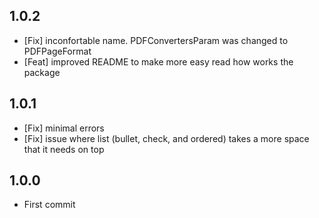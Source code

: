 ## 1.0.2

* [Fix] inconfortable name. PDFConvertersParam was changed to PDFPageFormat
* [Feat] improved README to make more easy read how works the package

## 1.0.1

* [Fix] minimal errors
* [Fix] issue where list (bullet, check, and ordered) takes a more space that it needs on top  

## 1.0.0

* First commit 
